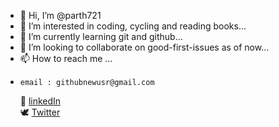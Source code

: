 - 👋 Hi, I’m @parth721
- 👀 I’m interested in coding, cycling and reading books...
- 🌱 I’m currently learning git and github...
- 💞️ I’m looking to collaborate on good-first-issues as of now...
- 📫 How to reach me ...<br>
-     email : githubnewusr@gmail.com
  🔗 [linkedIn](linkedin.com/in/partha-pratim-ghosh-72a121245)<br>
  🕊  [Twitter](https://twitter.com/ParthG77)<br>

<!---
parth721/parth721 is a ✨ special ✨ repository because its `README.md` (this file) appears on your GitHub profile.
You can click the Preview link to take a look at your changes.
--->
